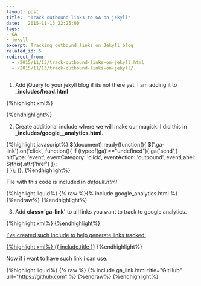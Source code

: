 ```yaml
---
layout: post
title:  "Track outbound links to GA on jekyll"
date:   2015-11-13 22:25:00
tags: 
- GA 
- jekyll
excerpt: Tracking outbound links on Jekyll blog
related_id: 5
redirect_from:
  - /2015/11/13/track-outbound-links-on-jekyll.html
  - /2015/11/13/track-outbound-links-on-jekyll/
---
```



1. Add jQuery to your jekyll blog if its not there yet. I am adding it to **_includes/head.html**

{%highlight xml%}
<script src="//code.jquery.com/jquery-1.11.3.min.js"></script>
<script src="//code.jquery.com/jquery-migrate-1.2.1.min.js"></script>
{%endhighlight%}

2. Create additional include where we will make our magick. I did this in **_includes/google__analytics.html**. 

{%highlight javascript%}
$(document).ready(function(){
	$('.ga-link').on('click', function(){
		if (typeof(ga)!=="undefined"){
			ga('send',{
				hitType: 'event',
				eventCategory: 'click',
				eventAction: 'outbound',
				eventLabel: $(this).attr('href')
			});	  		
	  	}
	});
)};	
{%endhighlight%}

File with this code is included in *default.html* 

{%highlight liquid%}
{% raw %}{% include google_analytics.html %} {%endraw%}
{%endhighlight%}

3.  Add **class='ga-link'** to all links you want to track to google analytics.

{%highlight xml%}
<a href="https://github.com/{{ site.github_username }}" class='ga-link' target='_blank'>
{%endhighlight%}

I`ve created such include to help generate links tracked:

{%highlight xml%}
<a href="{{ include.url }}" class="ga-link" target='_blank'>{{ include.title }}</a>
{%endhighlight%}

Now if i want to have such link i can use:

{%highlight liquid%}
{% raw %}
{% include ga_link.html 
	title="GitHub" 
	url="https://github.com" 
%}
{%endraw%}
{%endhighlight%}

